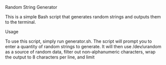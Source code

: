 Random String Generator

This is a simple Bash script that generates random strings and outputs them to the terminal.

Usage

To use this script, simply run generator.sh.
The script will prompt you to enter a quantity of random strings to generate.
It will then use /dev/urandom as a source of random data, filter out non-alphanumeric characters, wrap the output to 8 characters per line, and limit

